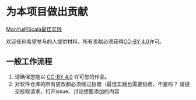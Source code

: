 # 为本项目做出贡献

[Monifu的Scala最佳实践](https://github.com/bitlap/scala-best-practices)

欢迎任何希望参与的人提供材料。所有贡献必须获得[CC-BY 4.0](https://creativecommons.org/licenses/by/4.0/)许可。

## 一般工作流程

1. 请确保您能以 [CC-BY 4.0](https://creativecommons.org/licenses/by/4.0/) 许可您的作品。
2. 对软件仓库的所有更改都必须经过协商（最佳实践也需要协商，不是吗？ 请提交拉取请求、打开issue、讨论想要添加的内容

